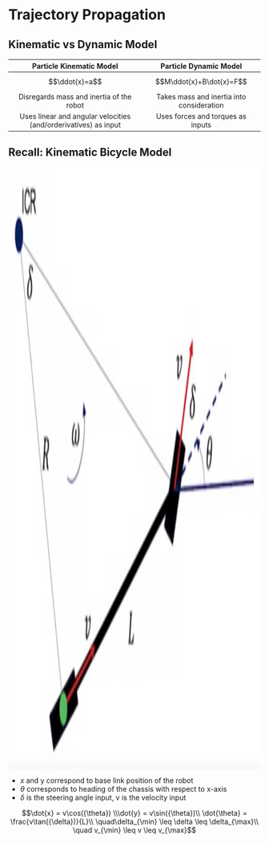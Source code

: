# Trajectory Propagation

## Kinematic vs Dynamic Model

|Particle Kinematic Model|Particle Dynamic Model|
|:-:|:-:|
|$$\ddot{x}=a$$|$$M\ddot{x}+B\dot{x}=F$$|
|Disregards mass and inertia of the robot|Takes mass and inertia into consideration|
|Uses linear and angular velocities (and/orderivatives) as input|Uses forces and torques as inputs|

## Recall: Kinematic Bicycle Model

<img alt="Bycicle Model" src="./Bycicle Model.jpg" style="height:30vh;margin: 1em auto; display:block;"/>

* $x$ and y correspond to base link
position of the robot
* $\theta$ corresponds to heading of the
chassis with respect to x-axis
* $\delta$ is the steering angle input, v is the
velocity input

$$\dot{x} = v\cos({\theta}) \\\dot{y} = v\sin({\theta})\\
\dot{\theta} = \frac{v\tan({\delta})}{L}\\
\quad\delta_{\min} \leq \delta \leq \delta_{\max}\\ \quad
v_{\min} \leq v \leq v_{\max}$$
